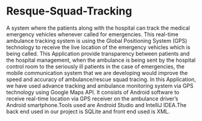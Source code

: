 # Resque-Squad-Tracking
A system where the patients along with the hospital can track the medical emergency vehicles whenever called for emergencies. This real-time ambulance tracking system is using the Global Positioning System (GPS) technology to receive the live location of the emergency vehicles which is being called. This Application provide transparency between patients and the hospital management, when the ambulance is being sent by the hospital control room to the seriously ill patients in the case of emergencies, the mobile communication system that we are developing would improve the speed and accuracy of ambulance/rescue squad tracing. In this Application, we have used advance tracking and ambulance monitoring system via GPS technology using Google Maps API. It consists of Android software to receive real-time location via GPS receiver on the ambulance driver’s Android smartphone.Tools used are Android Studio and IntelliJ IDEA.The back end used in our project is SQLite and front end used is XML.   



